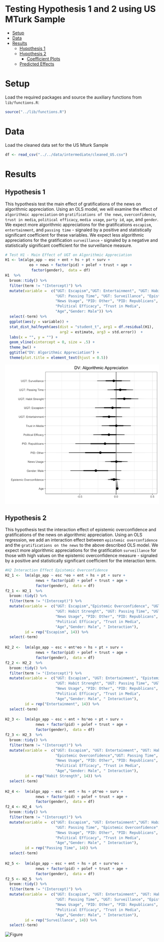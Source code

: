 Testing Hypothesis 1 and 2 using US MTurk Sample
================

-   [Setup](#setup)
-   [Data](#data)
-   [Results](#results)
    -   [Hypothesis 1](#hypothesis-1)
    -   [Hypothesis 2](#hypothesis-2)
    	- [Coefficient Plots](#coefficient-plots)
	- [Predicted Effects](#predicted-effects)

Setup
=====

Load the required packages and source the auxiliary functions from `lib/functions.R`:

``` r
source("../lib/functions.R")
```

Data
====

Load the cleaned data set for the US Mturk Sample

``` r
df <- read_csv("../../data/intermediate/cleaned_US.csv")
```

Results
====

Hypothesis 1
-------------------

This hypothesis test the main effect of gratifications of the news on algorithmic appreciation.
Using an OLS model, we will examine the effect of `algorithmic appreciation` on `gratifications of the news`, `overconfidence`, `trust in media`, `political efficacy`, `media usage`, `party id`, `age`, and `gender`. 
We expect more algorithmic appreciations for the gratifications `escapism`, `entertainment`, and `passing time` - signaled by a positive and statistically significant coefficient for these variables.
We expect less algorithmic appreciations for the gratification `surveillance` - signaled by a negative and statistically significant coefficient for the surveillance measure.

```r
# Test H1 - Main Effect of UGT on Algorithmic Appreciation
H1 <- lm(algo_app ~ esc + ent + hs + pt + surv +
           eo + news + factor(pid) + polef + trust + age +
            factor(gender),  data = df)
H1  %>%
  broom::tidy() %>%
  filter(term != "(Intercept)") %>%
  mutate(variable =  c("UGT: Escapism","UGT: Entertainment", "UGT: Habit Strenght",
                       "UGT: Passing Time", "UGT: Surveillance", "Epistemic Overconfidence",
                       "News Usage", "PID: Other", "PID: Republicans",
                       "Political Efficacy", "Trust in Media",
                       "Age","Gender: Male")) %>%
  select(-term) %>%
  ggplot(aes(y = variable)) +
  stat_dist_halfeyeh(aes(dist = "student_t", arg1 = df.residual(H1), 
                         arg2 = estimate, arg3 = std.error))  +
  labs(x = "", y = "") +
  geom_vline(xintercept = 0, size = .5) +
  theme_bw() +
  ggtitle("DV: Algorithmic Appreciation") +
  theme(plot.title = element_text(hjust = 0.5))
```
![Figure](../../report/figures/H1_US.png)


Hypothesis 2
-------------------------
This hypothesis test the interaction effect of epistemic overconfidence and gratifications of the news on algorithmic appreciation.
Using an OLS regression, we add an interaction effect between  `epistemic overconfidence` and the `gratifications on the news` to the above described OLS model.
We expect more algorithmic appreciations for the gratification `surveillance` for those with high values on the epistemic overconfidence measure - signaled by a positive and statistically significant coefficient for the interaction term.

```r
#H2 Interaction Effect Epistemic Overconfidence
H2_1 <-  lm(algo_app ~ esc *eo + ent + hs + pt + surv +
              news + factor(pid) + polef + trust + age +
              factor(gender),  data = df)
f2_1 <- H2_1  %>%
  broom::tidy() %>%
  filter(term != "(Intercept)") %>%
  mutate(variable =  c("UGT: Escapism","Epistemic Overconfidence", "UGT: Entertainment", 
                       "UGT: Habit Strenght", "UGT: Passing Time", "UGT: Surveillance", 
                       "News Usage", "PID: Other", "PID: Republicans",
                       "Political Efficacy", "Trust in Media",
                       "Age","Gender: Male", " Interaction"),
         id = rep("Escapism", 14)) %>%
  select(-term)

H2_2 <-  lm(algo_app ~ esc + ent*eo + hs + pt + surv +
              news + factor(pid) + polef + trust + age +
              factor(gender),  data = df)
f2_2 <- H2_2  %>%
  broom::tidy() %>%
  filter(term != "(Intercept)") %>%
  mutate(variable =  c("UGT: Escapism", "UGT: Entertainment", "Epistemic Overconfidence",
                       "UGT: Habit Strenght", "UGT: Passing Time", "UGT: Surveillance", 
                       "News Usage", "PID: Other", "PID: Republicans",
                       "Political Efficacy", "Trust in Media",
                       "Age","Gender: Male", " Interaction"),
         id = rep("Entertainment", 14)) %>%
  select(-term)

H2_3 <-  lm(algo_app ~ esc + ent + hs*eo + pt + surv +
              news + factor(pid) + polef + trust + age +
              factor(gender),  data = df)
f2_3 <- H2_3  %>%
  broom::tidy() %>%
  filter(term != "(Intercept)") %>%
  mutate(variable =  c("UGT: Escapism", "UGT: Entertainment", "UGT: Habit Strenght", 
                       "Epistemic Overconfidence","UGT: Passing Time", "UGT: Surveillance", 
                       "News Usage", "PID: Other", "PID: Republicans",
                       "Political Efficacy", "Trust in Media",
                       "Age","Gender: Male", " Interaction"),
         id = rep("Habit Strength", 14)) %>%
  select(-term)

H2_4 <-  lm(algo_app ~ esc + ent + hs + pt*eo + surv +
              news + factor(pid) + polef + trust + age +
              factor(gender),  data = df)
f2_4 <- H2_4  %>%
  broom::tidy() %>%
  filter(term != "(Intercept)") %>%
  mutate(variable =  c("UGT: Escapism", "UGT: Entertainment","UGT: Habit Strenght", 
                       "UGT: Passing Time", "Epistemic Overconfidence", "UGT: Surveillance", 
                       "News Usage", "PID: Other", "PID: Republicans",
                       "Political Efficacy", "Trust in Media",
                       "Age","Gender: Male", " Interaction"),
         id = rep("Passing Time", 14)) %>%
  select(-term)

H2_5 <-  lm(algo_app ~ esc + ent + hs + pt + surv*eo +
              news + factor(pid) + polef + trust + age +
              factor(gender),  data = df)
f2_5 <- H2_5  %>%
  broom::tidy() %>%
  filter(term != "(Intercept)") %>%
  mutate(variable =  c("UGT: Escapism", "UGT: Entertainment", "UGT: Habit Strenght", 
                       "UGT: Passing Time", "UGT: Surveillance", "Epistemic Overconfidence",
                       "News Usage", "PID: Other", "PID: Republicans",
                       "Political Efficacy", "Trust in Media",
                       "Age","Gender: Male", " Interaction"),
         id = rep("Surveillance", 14)) %>%
  select(-term)
 ```
 
 
![Figure](../../report/figures/H7_withcontrols.png)

